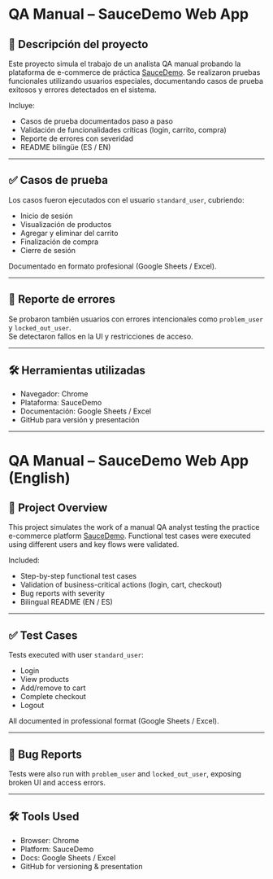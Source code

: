 # QA Manual – SauceDemo Web App

## 🧪 Descripción del proyecto

Este proyecto simula el trabajo de un analista QA manual probando la plataforma de e-commerce de práctica [SauceDemo](https://www.saucedemo.com). Se realizaron pruebas funcionales utilizando usuarios especiales, documentando casos de prueba exitosos y errores detectados en el sistema.

Incluye:

- Casos de prueba documentados paso a paso
- Validación de funcionalidades críticas (login, carrito, compra)
- Reporte de errores con severidad
- README bilingüe (ES / EN)

---

## ✅ Casos de prueba

Los casos fueron ejecutados con el usuario `standard_user`, cubriendo:

- Inicio de sesión
- Visualización de productos
- Agregar y eliminar del carrito
- Finalización de compra
- Cierre de sesión

Documentado en formato profesional (Google Sheets / Excel).

---

## 🐞 Reporte de errores

Se probaron también usuarios con errores intencionales como `problem_user` y `locked_out_user`.  
Se detectaron fallos en la UI y restricciones de acceso.

---

## 🛠️ Herramientas utilizadas

- Navegador: Chrome
- Plataforma: SauceDemo
- Documentación: Google Sheets / Excel
- GitHub para versión y presentación

---

# QA Manual – SauceDemo Web App (English)

## 🧪 Project Overview

This project simulates the work of a manual QA analyst testing the practice e-commerce platform [SauceDemo](https://www.saucedemo.com). Functional test cases were executed using different users and key flows were validated.

Included:

- Step-by-step functional test cases
- Validation of business-critical actions (login, cart, checkout)
- Bug reports with severity
- Bilingual README (EN / ES)

---

## ✅ Test Cases

Tests executed with user `standard_user`:

- Login
- View products
- Add/remove to cart
- Complete checkout
- Logout

All documented in professional format (Google Sheets / Excel).

---

## 🐞 Bug Reports

Tests were also run with `problem_user` and `locked_out_user`, exposing broken UI and access errors.

---

## 🛠️ Tools Used

- Browser: Chrome
- Platform: SauceDemo
- Docs: Google Sheets / Excel
- GitHub for versioning & presentation
